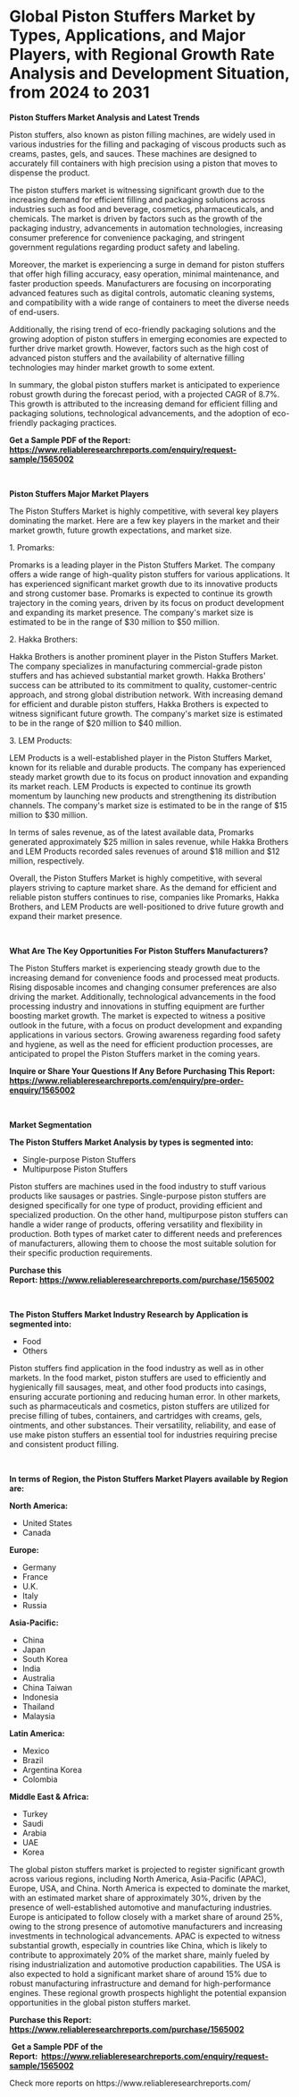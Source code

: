 <p><h1>Global Piston Stuffers Market by Types, Applications, and Major Players, with Regional Growth Rate Analysis and Development Situation, from 2024 to 2031</h1></p><p><strong>Piston Stuffers Market Analysis and Latest Trends</strong></p>
<p><p>Piston stuffers, also known as piston filling machines, are widely used in various industries for the filling and packaging of viscous products such as creams, pastes, gels, and sauces. These machines are designed to accurately fill containers with high precision using a piston that moves to dispense the product.</p><p>The piston stuffers market is witnessing significant growth due to the increasing demand for efficient filling and packaging solutions across industries such as food and beverage, cosmetics, pharmaceuticals, and chemicals. The market is driven by factors such as the growth of the packaging industry, advancements in automation technologies, increasing consumer preference for convenience packaging, and stringent government regulations regarding product safety and labeling.</p><p>Moreover, the market is experiencing a surge in demand for piston stuffers that offer high filling accuracy, easy operation, minimal maintenance, and faster production speeds. Manufacturers are focusing on incorporating advanced features such as digital controls, automatic cleaning systems, and compatibility with a wide range of containers to meet the diverse needs of end-users.</p><p>Additionally, the rising trend of eco-friendly packaging solutions and the growing adoption of piston stuffers in emerging economies are expected to further drive market growth. However, factors such as the high cost of advanced piston stuffers and the availability of alternative filling technologies may hinder market growth to some extent.</p><p>In summary, the global piston stuffers market is anticipated to experience robust growth during the forecast period, with a projected CAGR of 8.7%. This growth is attributed to the increasing demand for efficient filling and packaging solutions, technological advancements, and the adoption of eco-friendly packaging practices.</p></p>
<p><strong>Get a Sample PDF of the Report:&nbsp; <a href="https://www.reliableresearchreports.com/enquiry/request-sample/1565002">https://www.reliableresearchreports.com/enquiry/request-sample/1565002</a></strong></p>
<p>&nbsp;</p>
<p><strong>Piston Stuffers Major Market Players</strong></p>
<p><p>The Piston Stuffers Market is highly competitive, with several key players dominating the market. Here are a few key players in the market and their market growth, future growth expectations, and market size.</p><p>1. Promarks:</p><p>Promarks is a leading player in the Piston Stuffers Market. The company offers a wide range of high-quality piston stuffers for various applications. It has experienced significant market growth due to its innovative products and strong customer base. Promarks is expected to continue its growth trajectory in the coming years, driven by its focus on product development and expanding its market presence. The company's market size is estimated to be in the range of $30 million to $50 million.</p><p>2. Hakka Brothers:</p><p>Hakka Brothers is another prominent player in the Piston Stuffers Market. The company specializes in manufacturing commercial-grade piston stuffers and has achieved substantial market growth. Hakka Brothers' success can be attributed to its commitment to quality, customer-centric approach, and strong global distribution network. With increasing demand for efficient and durable piston stuffers, Hakka Brothers is expected to witness significant future growth. The company's market size is estimated to be in the range of $20 million to $40 million.</p><p>3. LEM Products:</p><p>LEM Products is a well-established player in the Piston Stuffers Market, known for its reliable and durable products. The company has experienced steady market growth due to its focus on product innovation and expanding its market reach. LEM Products is expected to continue its growth momentum by launching new products and strengthening its distribution channels. The company's market size is estimated to be in the range of $15 million to $30 million.</p><p>In terms of sales revenue, as of the latest available data, Promarks generated approximately $25 million in sales revenue, while Hakka Brothers and LEM Products recorded sales revenues of around $18 million and $12 million, respectively.</p><p>Overall, the Piston Stuffers Market is highly competitive, with several players striving to capture market share. As the demand for efficient and reliable piston stuffers continues to rise, companies like Promarks, Hakka Brothers, and LEM Products are well-positioned to drive future growth and expand their market presence.</p></p>
<p>&nbsp;</p>
<p><strong>What Are The Key Opportunities For Piston Stuffers Manufacturers?</strong></p>
<p><p>The Piston Stuffers market is experiencing steady growth due to the increasing demand for convenience foods and processed meat products. Rising disposable incomes and changing consumer preferences are also driving the market. Additionally, technological advancements in the food processing industry and innovations in stuffing equipment are further boosting market growth. The market is expected to witness a positive outlook in the future, with a focus on product development and expanding applications in various sectors. Growing awareness regarding food safety and hygiene, as well as the need for efficient production processes, are anticipated to propel the Piston Stuffers market in the coming years.</p></p>
<p><strong>Inquire or Share Your Questions If Any Before Purchasing This Report: <a href="https://www.reliableresearchreports.com/enquiry/pre-order-enquiry/1565002">https://www.reliableresearchreports.com/enquiry/pre-order-enquiry/1565002</a></strong></p>
<p>&nbsp;</p>
<p><strong>Market Segmentation</strong></p>
<p><strong>The Piston Stuffers Market Analysis by types is segmented into:</strong></p>
<p><ul><li>Single-purpose Piston Stuffers</li><li>Multipurpose Piston Stuffers</li></ul></p>
<p><p>Piston stuffers are machines used in the food industry to stuff various products like sausages or pastries. Single-purpose piston stuffers are designed specifically for one type of product, providing efficient and specialized production. On the other hand, multipurpose piston stuffers can handle a wider range of products, offering versatility and flexibility in production. Both types of market cater to different needs and preferences of manufacturers, allowing them to choose the most suitable solution for their specific production requirements.</p></p>
<p><strong>Purchase this Report:&nbsp;<a href="https://www.reliableresearchreports.com/purchase/1565002">https://www.reliableresearchreports.com/purchase/1565002</a></strong></p>
<p>&nbsp;</p>
<p><strong>The Piston Stuffers Market Industry Research by Application is segmented into:</strong></p>
<p><ul><li>Food</li><li>Others</li></ul></p>
<p><p>Piston stuffers find application in the food industry as well as in other markets. In the food market, piston stuffers are used to efficiently and hygienically fill sausages, meat, and other food products into casings, ensuring accurate portioning and reducing human error. In other markets, such as pharmaceuticals and cosmetics, piston stuffers are utilized for precise filling of tubes, containers, and cartridges with creams, gels, ointments, and other substances. Their versatility, reliability, and ease of use make piston stuffers an essential tool for industries requiring precise and consistent product filling.</p></p>
<p>&nbsp;</p>
<p><strong>In terms of Region, the Piston Stuffers Market Players available by Region are:</strong></p>
<p>
    <p> <strong> North America: </strong>
        <ul>
            <li>United States</li>
            <li>Canada</li>
        </ul>
        </p> 
    <p> <strong> Europe: </strong>
        <ul>
            <li>Germany</li>
            <li>France</li>
            <li>U.K.</li>
            <li>Italy</li>
            <li>Russia</li>
        </ul>
        </p> 
    <p> <strong> Asia-Pacific: </strong>
        <ul>
            <li>China</li>
            <li>Japan</li>
            <li>South Korea</li>
            <li>India</li>
            <li>Australia</li>
            <li>China Taiwan</li>
            <li>Indonesia</li>
            <li>Thailand</li>
            <li>Malaysia</li>
        </ul>
        </p> 
    <p> <strong> Latin America: </strong>
        <ul>
            <li>Mexico</li>
            <li>Brazil</li>
            <li>Argentina Korea</li>
            <li>Colombia</li>
        </ul>
        </p> 
    <p> <strong> Middle East & Africa: </strong>
        <ul>
            <li>Turkey</li>
            <li>Saudi</li>
            <li>Arabia</li>
            <li>UAE</li>
            <li>Korea</li>
        </ul>
    </p>
    </p>
<p><p>The global piston stuffers market is projected to register significant growth across various regions, including North America, Asia-Pacific (APAC), Europe, USA, and China. North America is expected to dominate the market, with an estimated market share of approximately 30%, driven by the presence of well-established automotive and manufacturing industries. Europe is anticipated to follow closely with a market share of around 25%, owing to the strong presence of automotive manufacturers and increasing investments in technological advancements. APAC is expected to witness substantial growth, especially in countries like China, which is likely to contribute to approximately 20% of the market share, mainly fueled by rising industrialization and automotive production capabilities. The USA is also expected to hold a significant market share of around 15% due to robust manufacturing infrastructure and demand for high-performance engines. These regional growth prospects highlight the potential expansion opportunities in the global piston stuffers market.</p></p>
<p><strong>Purchase this Report: <a href="https://www.reliableresearchreports.com/purchase/1565002">https://www.reliableresearchreports.com/purchase/1565002</a></strong></p>
<p>&nbsp;<strong>Get a Sample PDF of the Report:&nbsp;&nbsp;<a href="https://www.reliableresearchreports.com/enquiry/request-sample/1565002">https://www.reliableresearchreports.com/enquiry/request-sample/1565002</a></strong></p>
<p><strong></strong></p>
<p>Check more reports on https://www.reliableresearchreports.com/</p>